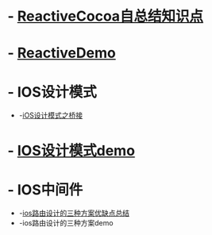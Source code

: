 # - [ReactiveCocoa自总结知识点](https://blog.csdn.net/u013093099/article/details/88688332)
# - [ReactiveDemo](https://github.com/xiangrikui15302/ReactiveCocoaDemo)
# - IOS设计模式
* -[iOS设计模式之桥接](https://blog.csdn.net/u013093099/article/details/88797480)
# - [IOS设计模式demo](https://github.com/xiangrikui15302/GOFDemo)
# - IOS中间件
* -[ios路由设计的三种方案优缺点总结](https://blog.csdn.net/u013093099/article/details/88851932)
* -ios路由设计的三种方案demo
